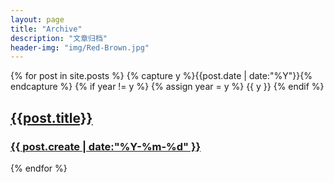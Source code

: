 ```yaml
---
layout: page
title: "Archive"
description: "文章归档"
header-img: "img/Red-Brown.jpg"
---
```


<div class="one-tag-list">
{% for post in site.posts %}
  {% capture y %}{{post.date | date:"%Y"}}{% endcapture %}
  {% if year != y %}
    {% assign year = y %}
	<span class="fa fa-tag listing-seperator" id="year:{{y}}">
		<span class="tag-text">{{ y }}</span>
	</span>
  {% endif %}
  <div class="post-preview">
	<a href="{{ post.url }}" title="{{ post.title }}">
		<h2 class="post-title">{{post.title}}</h2>
		<h3 class="post-subtitle">{{ post.create | date:"%Y-%m-%d" }}</h3>
	</a>
  </div>
{% endfor %}
</div>